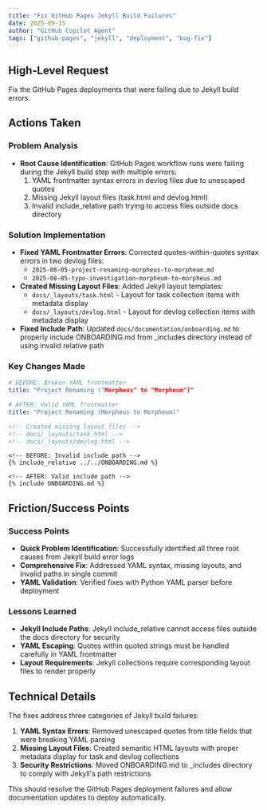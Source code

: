 ```yaml
---
title: "Fix GitHub Pages Jekyll Build Failures"
date: 2025-09-15
author: "GitHub Copilot Agent"
tags: ["github-pages", "jekyll", "deployment", "bug-fix"]
---
```


## High-Level Request

Fix the GitHub Pages deployments that were failing due to Jekyll build errors.

## Actions Taken

### Problem Analysis
- **Root Cause Identification**: GitHub Pages workflow runs were failing during the Jekyll build step with multiple errors:
  1. YAML frontmatter syntax errors in devlog files due to unescaped quotes
  2. Missing Jekyll layout files (task.html and devlog.html) 
  3. Invalid include_relative path trying to access files outside docs directory

### Solution Implementation
- **Fixed YAML Frontmatter Errors**: Corrected quotes-within-quotes syntax errors in two devlog files:
  - `2025-08-05-project-renaming-morpheus-to-morpheum.md`
  - `2025-08-05-typo-investigation-morpheum-to-morpheus.md`
- **Created Missing Layout Files**: Added Jekyll layout templates:
  - `docs/_layouts/task.html` - Layout for task collection items with metadata display
  - `docs/_layouts/devlog.html` - Layout for devlog collection items with metadata display
- **Fixed Include Path**: Updated `docs/documentation/onboarding.md` to properly include ONBOARDING.md from _includes directory instead of using invalid relative path

### Key Changes Made

```yaml
# BEFORE: Broken YAML frontmatter
title: "Project Renaming ("Morpheus" to "Morpheum")"

# AFTER: Valid YAML frontmatter  
title: "Project Renaming (Morpheus to Morpheum)"
```

```html
<!-- Created missing layout files -->
<!-- docs/_layouts/task.html -->
<!-- docs/_layouts/devlog.html -->
```

```liquid
<!-- BEFORE: Invalid include path -->
{% include_relative ../../ONBOARDING.md %}

<!-- AFTER: Valid include path -->
{% include ONBOARDING.md %}
```

## Friction/Success Points

### Success Points
- **Quick Problem Identification**: Successfully identified all three root causes from Jekyll build error logs
- **Comprehensive Fix**: Addressed YAML syntax, missing layouts, and invalid paths in single commit
- **YAML Validation**: Verified fixes with Python YAML parser before deployment

### Lessons Learned
- **Jekyll Include Paths**: Jekyll include_relative cannot access files outside the docs directory for security
- **YAML Escaping**: Quotes within quoted strings must be handled carefully in YAML frontmatter
- **Layout Requirements**: Jekyll collections require corresponding layout files to render properly

## Technical Details

The fixes address three categories of Jekyll build failures:

1. **YAML Syntax Errors**: Removed unescaped quotes from title fields that were breaking YAML parsing
2. **Missing Layout Files**: Created semantic HTML layouts with proper metadata display for task and devlog collections
3. **Security Restrictions**: Moved ONBOARDING.md to _includes directory to comply with Jekyll's path restrictions

This should resolve the GitHub Pages deployment failures and allow documentation updates to deploy automatically.